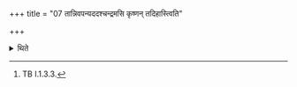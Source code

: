 +++
title = "07 तान्निवपन्यददश्चन्द्रमसि कृष्णन् तदिहास्त्विति"

+++

<details><summary>थिते</summary>

7. While throwing them he mentally thinks yadadaścandramasi...[^1]  

[^1]: TB I.1.3.3.
</details>
